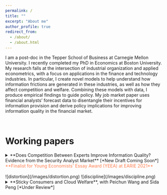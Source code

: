 ```yaml
---
permalink: /
title: ""
excerpt: "About me"
author_profile: true
redirect_from:
  - /about/
  - /about.html
---
```


I am a post-doc in the Tepper School of Business at Carnegie Mellon University. I recently completed my PhD in Economics at Boston University. My research falls at the intersection of industrial organization and applied econometrics, with a focus on applications in the finance and technology industries. In particular, I create novel models to help understand how information frictions are generated in these industries, as well as how they affect competition and welfare. Combining these models with data, I produce empirical findings to guide policy. My job market paper uses financial analysts’ forecast data to disentangle their incentives for information provision and derive policy implications for improving information quality in the financial market.

<br>

# Working papers

<details>
<summary markdown='span'>
**Does Competition Between Experts Improve Information Quality? Evidence from the Security Analyst Market**      
[*New Draft Coming Soon*]           
<span style="color:coral">
**Finalist for Young Economists' Essay Award (YEEA) at EARIE 2021**
</span>         
</summary>

* *Financial analysts are rewarded for being* ***the most accurate****. This leads them to distort their forecasts to differentiate themselves from their peers, but also disciplines their optimism bias. In the current market, the disciplinary effect dominates while both effects are present, so it is optimal to have moderate competition between analysts to both improve aggregate information and contain the distortion.*

</details>

<br>
![distortion](/images/distortion.png)
![discipline](/images/discipline.png)

<details>
<summary markdown='span'>
**Sticky Consumers and Cloud Welfare**,    
with Peichun Wang and Sida Peng      
[*Under Review*]    
</summary>      

* *Cloud computing creates big welfare benefits, particularly for smaller firms, but we find that cloud customers are sticky to old cloud products, thus undermining cloud's benefits. Cloud migration services and introductory discounts, which incentivize firms to try new products, can improve both consumer welfare and provider revenue.*

</details>

